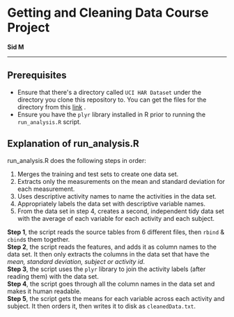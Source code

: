 Getting and Cleaning Data Course Project
===================
**Sid M**

----------
Prerequisites
---

- Ensure that there's a directory called ```UCI HAR Dataset``` under the directory you clone this repository to. You can get the files for the directory from this [link](https://d396qusza40orc.cloudfront.net/getdata/projectfiles/UCI%20HAR%20Dataset.zip) .  
- Ensure you have the ```plyr``` library installed in R prior to running the ```run_analysis.R``` script.  

Explanation of run_analysis.R
---
run_analysis.R does the following steps in order:  
1. Merges the training and test sets to create one data set.  
2. Extracts only the measurements on the mean and standard deviation for each measurement.  
3. Uses descriptive activity names to name the activities in the data set.  
4. Appropriately labels the data set with descriptive variable names.  
5. From the data set in step 4, creates a second, independent tidy data set with the average of each variable for each activity and each subject.  

**Step 1**, the script reads the source tables from 6 different files, then ```rbind``` & ```cbind```s them together.  
**Step 2**, the script reads the features, and adds it as column names to the data set. It then only extracts the columns in the data set that have the *mean, standard deviation, subject or activity id*.  
**Step 3**, the script uses the ```plyr``` library to join the activity labels (after reading them) with the data set.  
**Step 4**, the script goes through all the column names in the data set and makes it human readable.  
**Step 5**, the script gets the means for each variable across each activity and subject. It then orders it, then writes it to disk as ```cleanedData.txt```.  
